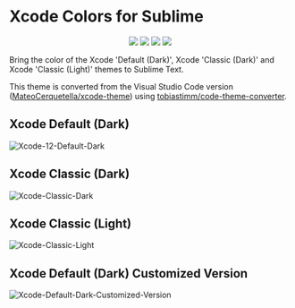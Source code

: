 # Xcode Colors for Sublime

<p align="center">
    <a href="https://github.com/Cubik65536/xcode-theme-sublime/issues" alt="Github Issues">
        <img src="https://img.shields.io/github/issues/Cubik65536/xcode-theme-sublime"/></a>
    <a href="https://github.com/Cubik65536/xcode-theme-sublime/forks" alt="Github Forks">
        <img src="https://img.shields.io/github/forks/Cubik65536/xcode-theme-sublime"/></a>
    <a href="https://github.com/Cubik65536/xcode-theme-sublime/stars" alt="Github Stars">
        <img src="https://img.shields.io/github/stars/Cubik65536/xcode-theme-sublime"/></a>
   <a href="https://github.com/Cubik65536/xcode-theme-sublime/license" alt="Github License">
        <img src="https://img.shields.io/github/license/Cubik65536/xcode-theme-sublime"/></a> 
</p>

Bring the color of the Xcode 'Default (Dark)', Xcode 'Classic (Dark)' and Xcode 'Classic (Light)' themes to Sublime Text.

This theme is converted from the Visual Studio Code version ([MateoCerquetella/xcode-theme](https://github.com/MateoCerquetella/xcode-theme)) using [tobiastimm/code-theme-converter](https://github.com/tobiastimm/code-theme-converter).

## Xcode Default (Dark)

![Xcode-12-Default-Dark](https://user-images.githubusercontent.com/72877496/218407650-f812cd24-1553-4ab2-87a8-874622b6db6e.jpeg)

## Xcode Classic (Dark)

![Xcode-Classic-Dark](https://user-images.githubusercontent.com/72877496/218407625-86d0888c-40fd-4ca6-9a10-f0abbfe99d93.jpeg)

## Xcode Classic (Light)

![Xcode-Classic-Light](https://user-images.githubusercontent.com/72877496/218407661-2d645fcb-14b7-407a-9b18-bf38fee3d04d.jpeg)

## Xcode Default (Dark) Customized Version

![Xcode-Default-Dark-Customized-Version](https://user-images.githubusercontent.com/72877496/218407767-443c9675-2c9f-4566-9a2f-221a0420b6d7.jpeg)
